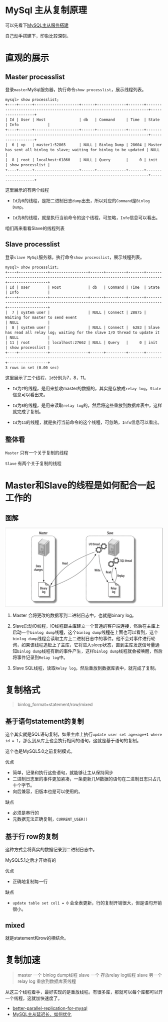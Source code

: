 # MySql 主从复制原理
可以先看下[MySQL主从服务搭建](mysql-build-master-slave)

自己动手搭建下，印象比较深刻。

# 直观的展示
## Master processlist
登录`master`MySql服务器，执行命令`show processlist`，展示线程列表。

```
mysql> show processlist;
+----+------+--------------------+------+-------------+-------+-----------------------------------------------------------------------+------------------+
| Id | User | Host               | db   | Command     | Time  | State                                                                 | Info             |
+----+------+--------------------+------+-------------+-------+-----------------------------------------------------------------------+------------------+
|  6 | xp   | master1:52865      | NULL | Binlog Dump | 28604 | Master has sent all binlog to slave; waiting for binlog to be updated | NULL             |
|  8 | root | localhost:61860    | NULL | Query       |     0 | init                                                                  | show processlist |
+----+------+--------------------+------+-------------+-------+-----------------------------------------------------------------------+------------------+
```

这里展示的有两个线程

- `Id`为6的线程，是把二进制日志`dump`出去，所以对应的`Command`是`Binlog Dump`。

- `Id`为8的线程，就是执行当前命令的这个线程，可忽略，`Info`信息可以看出。

咱们再来看看Slave的线程列表
## Slave processlist

登录`slave MySql`服务器，执行命令`show processlist`，展示线程列表。

```
mysql> show processlist;
+----+-------------+-----------------+------+---------+-------+-----------------------------------------------------------------------------+------------------+
| Id | User        | Host            | db   | Command | Time  | State                                                                       | Info             |
+----+-------------+-----------------+------+---------+-------+-----------------------------------------------------------------------------+------------------+
|  7 | system user |                 | NULL | Connect | 28875 | Waiting for master to send event                                            | NULL             |
|  8 | system user |                 | NULL | Connect |  6283 | Slave has read all relay log; waiting for the slave I/O thread to update it | NULL             |
| 11 | root        | localhost:27662 | NULL | Query   |     0 | init                                                                        | show processlist |
+----+-------------+-----------------+------+---------+-------+-----------------------------------------------------------------------------+------------------+
3 rows in set (0.00 sec)
```

这里展示了三个线程，`Id`分别为7，8，11。


- `Id`为`7`的线程，是用来接收master的数据的，其实是存放成`relay log`，`State`信息可以看出来。

- `Id`为`8`的线程，是用来读取`relay log`的，然后将这些重放到数据库表中，这样就完成了复制。

- `Id`为`11`的线程，就是执行当前命令的这个线程，可忽略，`Info`信息可以看出。

## 整体看
`Master` 只有一个关于复制的线程

`Slave`  有两个关于复制的线程

# Master和Slave的线程是如何配合一起工作的

## 图解

![](image/mysql-replication.jpg)

1. Master 会将更改的数据写到二进制日志中，也就是binary log。

2. Slave启动IO线程，IO线程跟主库建立一个普通的客户端连接，然后在主库上启动一个`binlog dump`线程，这个`binlog dump`线程在上面也可以看到，这个`binlog dump`线程会读取主库上二进制日志中的事件。他不会对事件进行轮询，如果该线程追赶上了主库，它将进入sleep状态，直到主库发送信号量通知`binlog dump`线程有新的事件产生，这样`binlog dump`线程就会被唤醒，然后将事件记录到`Relay log`中。

3. Slave SQL线程，读取`Relay log`，然后重放到数据库表中，就完成了复制。

# 复制格式

> binlog_format=statement/row/mixed

## 基于语句statement的复制
这个其实就是SQL语句复制，如果主库上执行`update user set age=age+1 where id = 1`，那么到从库上也会执行相同的语句，这就是基于语句的复制。

这个也是MySQL5.0之前复制模式。

优点
- 简单，记录和执行这些语句，就能够让主从保持同步
- 二进制日志里的事件更加紧凑，一条更新几M数据的语句在二进制日志只占几十个字节。
- 向后兼容，旧版本也是可以使用的。

缺点
- 必须是串行的
- 元数据无法正确复制，`CURRENT_USER()`

## 基于行 row的复制
这种方式会将真实的数据记录到二进制日志中。

MySQL5.1之后才开始有的

优点
- 正确地复制每一行

缺点
- `update table set col1 = 0` 会全表更新，行的复制开销很大，但是语句开销很小。


## mixed
就是statement和row的相结合。

# 复制加速
> master 一个 binlog dump线程
> slave 一个 存放relay log线程
> slave 另一个 relay log 重放到数据库表线程

从这三个线程着手，最好实现的是重放线程。有很多库，那就可以每个库都可以开一个线程，这就加快速度了。


- [better-parallel-replication-for-mysql](https://medium.com/booking-com-infrastructure/better-parallel-replication-for-mysql-14e2d7857813)
- [MySQL主从延迟长，如何优化](https://mp.weixin.qq.com/s/pP2f7CYbT7ftM0tvk9c4mQ)

